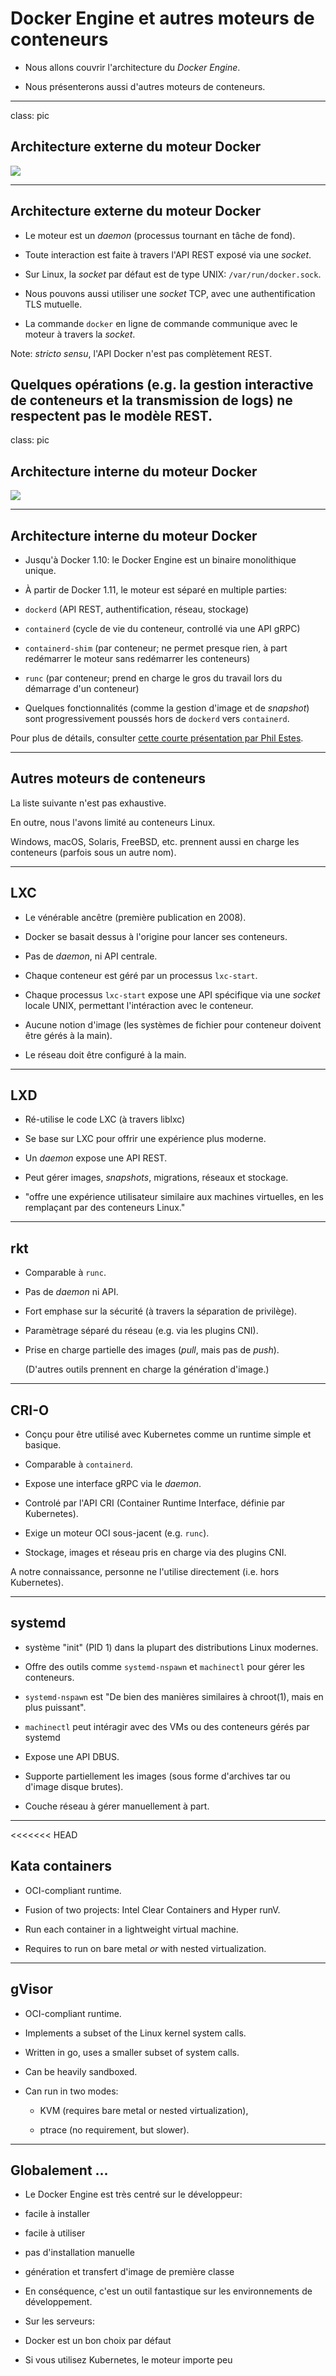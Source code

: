 # Docker Engine et autres moteurs de conteneurs

* Nous allons couvrir l'architecture du _Docker Engine_.

* Nous présenterons aussi d'autres moteurs de conteneurs.

---

class: pic

## Architecture externe du moteur Docker
![](images/docker-engine-architecture.svg)

---

## Architecture externe du moteur Docker

* Le moteur est un _daemon_ (processus tournant en tâche de fond).

* Toute interaction est faite à travers l'API REST exposé via une _socket_.

* Sur Linux, la _socket_ par défaut est de type UNIX: `/var/run/docker.sock`.

* Nous pouvons aussi utiliser une  _socket_ TCP, avec une authentification TLS mutuelle.

* La commande `docker` en ligne de commande communique avec le moteur à travers la _socket_.

Note: _stricto sensu_, l'API Docker n'est pas complètement REST.

Quelques opérations (e.g. la gestion interactive de conteneurs et la transmission de logs)
ne respectent pas le modèle REST.
---

class: pic

## Architecture interne du moteur Docker

![](images/dockerd-and-containerd.png)

---

## Architecture interne du moteur Docker

* Jusqu'à Docker 1.10: le Docker Engine est un binaire monolithique unique.

* À partir de Docker 1.11, le moteur est séparé en multiple parties:

 - `dockerd` (API REST, authentification, réseau, stockage)

 - `containerd` (cycle de vie du conteneur, controllé via une API gRPC)

 - `containerd-shim` (par conteneur; ne permet presque rien, à part redémarrer le moteur sans redémarrer les conteneurs)

 - `runc` (par conteneur; prend en charge le gros du travail lors du démarrage d'un conteneur)

* Quelques fonctionnalités (comme la gestion d'image et de _snapshot_) sont progressivement poussés hors de `dockerd` vers `containerd`.

Pour plus de détails, consulter [cette courte présentation par Phil Estes](https://www.slideshare.net/PhilEstes/diving-through-the-layers-investigating-runc-containerd-and-the-docker-engine-architecture).

---

## Autres moteurs de conteneurs

La liste suivante n'est pas exhaustive.

En outre, nous l'avons limité au conteneurs Linux.

Windows, macOS, Solaris, FreeBSD, etc. prennent aussi en charge les conteneurs (parfois sous un autre nom).

---

## LXC

* Le vénérable ancêtre (première publication en 2008).

* Docker se basait dessus à l'origine pour lancer ses conteneurs.

* Pas de _daemon_, ni API centrale.

* Chaque conteneur est géré par un processus `lxc-start`.

* Chaque processus `lxc-start` expose une API spécifique via une _socket_ locale UNIX, permettant l'intéraction avec le conteneur.

* Aucune notion d'image (les systèmes de fichier pour conteneur doivent être gérés à la main).

* Le réseau doit être configuré à la main.

---

## LXD

* Ré-utilise le code LXC (à travers liblxc)

* Se base sur LXC pour offrir une expérience plus moderne.

* Un _daemon_ expose une API REST.

* Peut gérer images, _snapshots_, migrations, réseaux et stockage.

* "offre une expérience utilisateur similaire aux machines virtuelles, en les remplaçant par des conteneurs Linux."

---

## rkt

* Comparable à `runc`.

* Pas de _daemon_ ni API.

* Fort emphase sur la sécurité (à travers la séparation de privilège).

* Paramètrage séparé du réseau (e.g. via les plugins CNI).

* Prise en charge partielle des images (_pull_, mais pas de _push_).

  (D'autres outils prennent en charge la génération d'image.)

---

## CRI-O

* Conçu pour être utilisé avec Kubernetes comme un runtime simple et basique.

* Comparable à `containerd`.

* Expose une interface gRPC via le _daemon_.

* Controlé par l'API CRI (Container Runtime Interface, définie par Kubernetes).

* Exige un moteur OCI sous-jacent (e.g. `runc`).

* Stockage, images et réseau pris en charge via des plugins CNI.

A notre connaissance, personne ne l'utilise directement (i.e. hors Kubernetes).

---

## systemd

* système "init" (PID 1) dans la plupart des distributions Linux modernes.

* Offre des outils comme `systemd-nspawn` et `machinectl` pour gérer les conteneurs.

* `systemd-nspawn` est "De bien des manières similaires à chroot(1), mais en plus puissant".

* `machinectl` peut intéragir avec des VMs ou des conteneurs gérés par systemd

* Expose une API DBUS.

* Supporte partiellement les images (sous forme d'archives tar ou d'image disque brutes).

* Couche réseau à gérer manuellement à part.

---

<<<<<<< HEAD
## Kata containers

* OCI-compliant runtime.

* Fusion of two projects: Intel Clear Containers and Hyper runV.

* Run each container in a lightweight virtual machine.

* Requires to run on bare metal *or* with nested virtualization.

---

## gVisor

* OCI-compliant runtime.

* Implements a subset of the Linux kernel system calls.

* Written in go, uses a smaller subset of system calls.

* Can be heavily sandboxed.

* Can run in two modes:

  * KVM (requires bare metal or nested virtualization),

  * ptrace (no requirement, but slower).

---

## Globalement ...

* Le Docker Engine est très centré sur le développeur:

 - facile à installer

 - facile à utiliser

 - pas d'installation manuelle

 - génération et transfert d'image de première classe

* En conséquence, c'est un outil fantastique sur les environnements de développement.

* Sur les serveurs:

 - Docker est un bon choix par défaut

 - Si vous utilisez Kubernetes, le moteur importe peu
